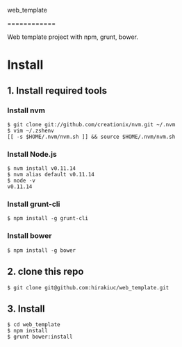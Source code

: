 web_template

============

Web template project with npm, grunt, bower.

# Install

## 1. Install required tools

### Install nvm

```
$ git clone git://github.com/creationix/nvm.git ~/.nvm
$ vim ~/.zshenv
[[ -s $HOME/.nvm/nvm.sh ]] && source $HOME/.nvm/nvm.sh
```

### Install Node.js

```
$ nvm install v0.11.14
$ nvm alias default v0.11.14
$ node -v 
v0.11.14
```

### Install grunt-cli

```
$ npm install -g grunt-cli
```

### Install bower

```
$ npm install -g bower
```

## 2. clone this repo

```
$ git clone git@github.com:hirakiuc/web_template.git
```

## 3. Install

```
$ cd web_template
$ npm install
$ grunt bower:install
```
